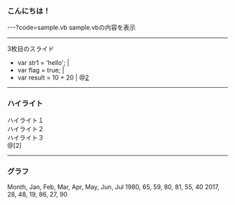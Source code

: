### こんにちは！
  
---?code=sample.vb
sample.vbの内容を表示

---
3枚目のスライド

- var str1 = 'hello'; |
- var flag = true; |
- var result = 10 + 20 |
@[2](コメント)

---
### ハイライト

ハイライト１  
ハイライト２  
ハイライト３  
@[2]

---
### グラフ

<canvas data-chart="radar">
 Month, Jan, Feb, Mar, Apr, May, Jun, Jul
  1980, 65, 59, 80, 81, 55, 40
  2017, 28, 48, 19, 86, 27, 90
</canvas>
  

